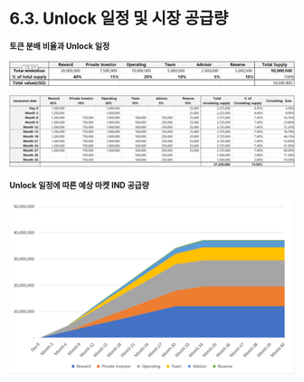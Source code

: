 # 6.3. Unlock 일정 및 시장 공급량

#### 토큰 분배 비율과 Unlock 일정

![](<../.gitbook/assets/image (6).png>)

![](../.gitbook/assets/image.png)

#### Unlock 일정에 따른 예상 마켓 IND 공급량

![](<../.gitbook/assets/image (7).png>)
